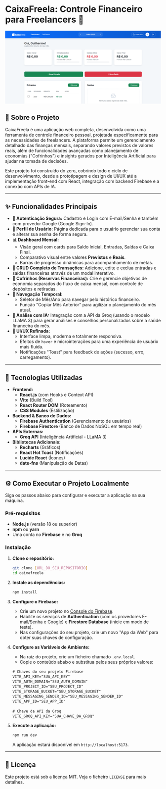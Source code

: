 # CaixaFreela: Controle Financeiro para Freelancers 💸

![CaixaFreela Screenshot](./screenshot.png)

## 📖 Sobre o Projeto

CaixaFreela é uma aplicação web completa, desenvolvida como uma ferramenta de controle financeiro pessoal, projetada especificamente para as necessidades de freelancers. A plataforma permite um gerenciamento detalhado das finanças mensais, separando valores previstos de valores reais, além de funcionalidades avançadas como planejamento de economias ("Cofrinhos") e insights gerados por Inteligência Artificial para ajudar na tomada de decisões.

Este projeto foi construído do zero, cobrindo todo o ciclo de desenvolvimento, desde a prototipagem e design de UI/UX até a implementação front-end com React, integração com backend Firebase e a conexão com APIs de IA.

---

## ✨ Funcionalidades Principais

* **🔐 Autenticação Segura:** Cadastro e Login com E-mail/Senha e também com provedor Google (Google Sign-In).
* **👤 Perfil de Usuário:** Página dedicada para o usuário gerenciar sua conta e alterar sua senha de forma segura.
* **📊 Dashboard Mensal:**
    * Visão geral com cards para Saldo Inicial, Entradas, Saídas e Caixa Final.
    * Comparativo visual entre valores **Previstos** e **Reais**.
    * Barras de progresso dinâmicas para acompanhamento de metas.
* **💸 CRUD Completo de Transações:** Adicione, edite e exclua entradas e saídas financeiras através de um modal interativo.
* **🏦 Cofrinhos (Reservas Financeiras):** Crie e gerencie objetivos de economia separados do fluxo de caixa mensal, com controle de depósitos e retiradas.
* **📅 Navegação Temporal:**
    * Seletor de Mês/Ano para navegar pelo histórico financeiro.
    * Função "Copiar Mês Anterior" para agilizar o planejamento do mês atual.
* **🤖 Análise com IA:** Integração com a API da Groq (usando o modelo LLaMA 3) para gerar análises e conselhos personalizados sobre a saúde financeira do mês.
* **🎨 UI/UX Refinada:**
    * Interface limpa, moderna e totalmente responsiva.
    * Efeitos de `hover` e microinterações para uma experiência de usuário mais fluida.
    * Notificações "Toast" para feedback de ações (sucesso, erro, carregamento).

---

## 🚀 Tecnologias Utilizadas

* **Frontend:**
    * **React.js** (com Hooks e Context API)
    * **Vite** (Build Tool)
    * **React Router DOM** (Roteamento)
    * **CSS Modules** (Estilização)
* **Backend & Banco de Dados:**
    * **Firebase Authentication** (Gerenciamento de usuários)
    * **Firebase Firestore** (Banco de Dados NoSQL em tempo real)
* **APIs Externas:**
    * **Groq API** (Inteligência Artificial - LLaMA 3)
* **Bibliotecas Adicionais:**
    * **Recharts** (Gráficos)
    * **React Hot Toast** (Notificações)
    * **Lucide React** (Ícones)
    * **date-fns** (Manipulação de Datas)

---

## ⚙️ Como Executar o Projeto Localmente

Siga os passos abaixo para configurar e executar a aplicação na sua máquina.

### Pré-requisitos
* **Node.js** (versão 18 ou superior)
* **npm** ou **yarn**
* Uma conta no **Firebase** e no **Groq**

### Instalação

1.  **Clone o repositório:**
    ```bash
    git clone [URL_DO_SEU_REPOSITORIO]
    cd caixafreela
    ```

2.  **Instale as dependências:**
    ```bash
    npm install
    ```

3.  **Configure o Firebase:**
    * Crie um novo projeto no [Console do Firebase](https://console.firebase.google.com/).
    * Habilite os serviços de **Authentication** (com os provedores E-mail/Senha e Google) e **Firestore Database** (inicie em modo de teste).
    * Nas configurações do seu projeto, crie um novo "App da Web" para obter suas chaves de configuração.

4.  **Configure as Variáveis de Ambiente:**
    * Na raiz do projeto, crie um ficheiro chamado `.env.local`.
    * Copie o conteúdo abaixo e substitua pelos seus próprios valores:

    ```env
    # Chaves do seu projeto Firebase
    VITE_API_KEY="SUA_API_KEY"
    VITE_AUTH_DOMAIN="SEU_AUTH_DOMAIN"
    VITE_PROJECT_ID="SEU_PROJECT_ID"
    VITE_STORAGE_BUCKET="SEU_STORAGE_BUCKET"
    VITE_MESSAGING_SENDER_ID="SEU_MESSAGING_SENDER_ID"
    VITE_APP_ID="SEU_APP_ID"

    # Chave da API da Groq
    VITE_GROQ_API_KEY="SUA_CHAVE_DA_GROQ"
    ```

5.  **Execute a aplicação:**
    ```bash
    npm run dev
    ```
    A aplicação estará disponível em `http://localhost:5173`.

---

## 📄 Licença

Este projeto está sob a licença MIT. Veja o ficheiro `LICENSE` para mais detalhes.
